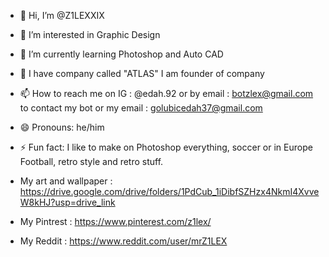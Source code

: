 - 👋 Hi, I’m @Z1LEXXIX
- 👀 I’m interested in Graphic Design
- 🌱 I’m currently learning Photoshop and Auto CAD
- 💞️ I have company called "ATLAS" I am founder of company 
- 📫 How to reach me on IG : @edah.92 or by email : botzlex@gmail.com to contact my bot or my email : golubicedah37@gmail.com
- 😄 Pronouns: he/him
- ⚡ Fun fact: I like to make on Photoshop everything, soccer or in Europe Football, retro style and retro stuff.

- My art and wallpaper : https://drive.google.com/drive/folders/1PdCub_1iDibfSZHzx4NkmI4XvveW8kHJ?usp=drive_link
- My Pintrest : https://www.pinterest.com/z1lex/
- My Reddit : https://www.reddit.com/user/mrZ1LEX


<!---
Z1LEXXIX/Z1LEXXIX is a ✨ special ✨ repository because its `README.md` (this file) appears on your GitHub profile.
You can click the Preview link to take a look at your changes.
--->
